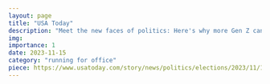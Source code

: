 ```yaml
---
layout: page
title: "USA Today"
description: "Meet the new faces of politics: Here's why more Gen Z candidates are running for office"
img: 
importance: 1
date: 2023-11-15
category: "running for office"
piece: https://www.usatoday.com/story/news/politics/elections/2023/11/15/more-gen-z-candidates-running-for-office/70567851007/
---
```

